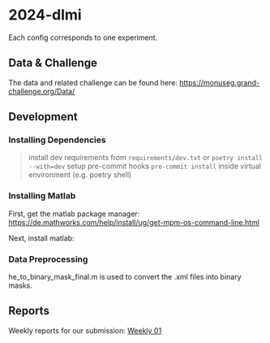 # 2024-dlmi

Each config corresponds to one experiment.

## Data & Challenge
The data and related challenge can be found here: https://monuseg.grand-challenge.org/Data/

## Development
### Installing Dependencies
> install dev requirements from `requirements/dev.txt` or `poetry install --with=dev`
> setup pre-commit hooks `pre-commit install` inside virtual environment (e.g. poetry shell)

### Installing Matlab
First, get the matlab package manager:
https://de.mathworks.com/help/install/ug/get-mpm-os-command-line.html

Next, install matlab:

### Data Preprocessing
he_to_binary_mask_final.m is used to convert the .xml files into binary masks.

## Reports
Weekly reports for our submission:
[Weekly 01](https://sharelatex.tu-darmstadt.de/project/6775a117ed56cbe567ccde5f)